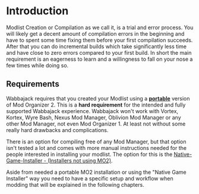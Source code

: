 # Introduction

Modlist Creation or Compilation as we call it, is a trial and error process. You will likely get a decent amount of compilation errors in the beginning and have to spent some time fixing them before your first compilation succeeds. After that you can do incremental builds which take significantly less time and have close to zero errors compared to your first build. In short the main requirement is an eagerness to learn and a willingness to fall on your nose a few times while doing so.

## Requirements

Wabbajack requires that you created your Modlist using a [**portable**](modlist_author_documentation/Compilation%20Issues%20FAQ.html#portable-instances) version of Mod Organizer 2. This is a **hard requirement** for the intended and fully supported Wabbajack experience. Wabbajack won't work with Vortex, Kortex, Wyre Bash, Nexus Mod Manager, Oblivion Mod Manager or any other Mod Manager, not even Mod Organizer 1. At least not without some really hard drawbacks and complications.

There is an option for compiling free of any Mod Manager, but that option isn't tested a lot and comes with more manual instructions needed for the people interested in installing your modlist. The option for this is the [Native-Game-Installer - (Installers not using MO2)](Native-Game-Installer%20-%20(Installers%20not%20using%20MO2).md).

Aside from needed a portable MO2 installation or using the "Native Game Installer" way you need to have a specific setup and workflow when modding that will be explained in the following chapters.
